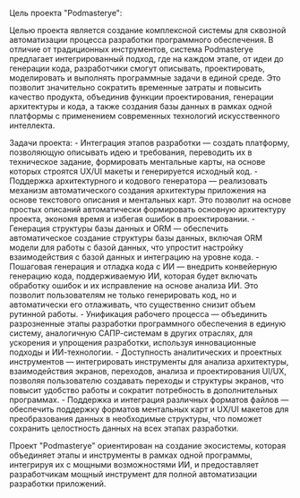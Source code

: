 Цель проекта "Podmasterye":

Целью проекта является создание комплексной системы для сквозной автоматизации процесса разработки программного обеспечения. В отличие от традиционных инструментов, система Podmasterye предлагает интегрированный подход, где на каждом этапе, от идеи до генерации кода, разработчики смогут описывать, проектировать, моделировать и выполнять программные задачи в единой среде. Это позволит значительно сократить временные затраты и повысить качество продукта, объединив функции проектирования, генерации архитектуры и кода, а также создания базы данных в рамках одной платформы с применением современных технологий искусственного интеллекта.

Задачи проекта:
    - Интеграция этапов разработки — создать платформу, позволяющую описывать идею и требования, переводить их в техническое задание, 
    формировать ментальные карты, на основе которых строятся UX/UI макеты и генерируется исходный код.
    - Поддержка архитектурного и кодового генератора — реализовать механизм автоматического создания архитектуры приложения на основе текстового описания и ментальных карт. 
    Это позволит на основе простых описаний автоматически формировать основную архитектуру проекта, экономя время и избегая ошибок в проектировании.
    - Генерация структуры базы данных и ORM — обеспечить автоматическое создание структуры базы данных, включая ORM модели для работы с базой данных, 
    что упростит настройку взаимодействия с базой данных и интеграцию на уровне кода.
    - Пошаговая генерация и отладка кода с ИИ — внедрить конвейерную генерацию кода, поддерживаемую ИИ, 
    которая будет включать обработку ошибок и их исправление на основе анализа ИИ. Это позволит пользователям не только генерировать код, 
    но и автоматически его отлаживать, что существенно снизит объем рутинной работы.
    - Унификация рабочего процесса — объединить разрозненные этапы разработки программного обеспечения в единую систему,
    аналогичную САПР-системам в других отраслях, 
    для ускорения и упрощения разработки, используя инновационные подходы и ИИ-технологии.
    - Доступность аналитических и проектных инструментов — интегрировать инструменты для анализа архитектуры, 
    взаимодействия экранов, переходов, анализа и проектирования UI/UX, 
    позволяя пользователю создавать переходы и структуры экранов, что повысит удобство работы и сократит потребность в дополнительных программах.
    - Поддержка и интеграция различных форматов файлов — обеспечить поддержку форматов ментальных карт и UX/UI макетов для преобразования данных в необходимые структуры, 
    что поможет сохранить целостность данных на всех этапах разработки.

Проект "Podmasterye" ориентирован на создание экосистемы, которая объединяет этапы и инструменты в рамках одной программы, интегрируя их с мощными возможностями ИИ, 
и предоставляет разработчикам мощный инструмент для полной автоматизации разработки приложений.
